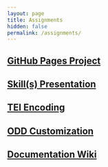 ```yaml
---
layout: page
title: Assignments
hidden: false
permalink: /assignments/
---
```


## [GitHub Pages Project](../pages)  

## [Skill(s) Presentation](../skills)  

## [TEI Encoding](../encoding)  

## [ODD Customization](../odd)  

## [Documentation Wiki](../wiki)